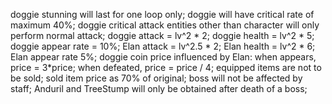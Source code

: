 doggie stunning will last for one loop only;
doggie will have critical rate of maximum 40%;
doggie critical attack entities other than character will only perform normal attack;
doggie attack = lv^2 * 2;
doggie health = lv^2 * 5;
doggie appear rate = 10%;
Elan attack = lv^2.5 * 2;
Elan health = lv^2 * 6;
Elan appear rate 5%;
doggie coin price influenced by Elan: when appears, price = 3*price; when defeated, price = price / 4;
equipped items are not to be sold;
sold item price as 70% of original;
boss will not be affected by staff;
Anduril and TreeStump will only be obtained after death of a boss;
